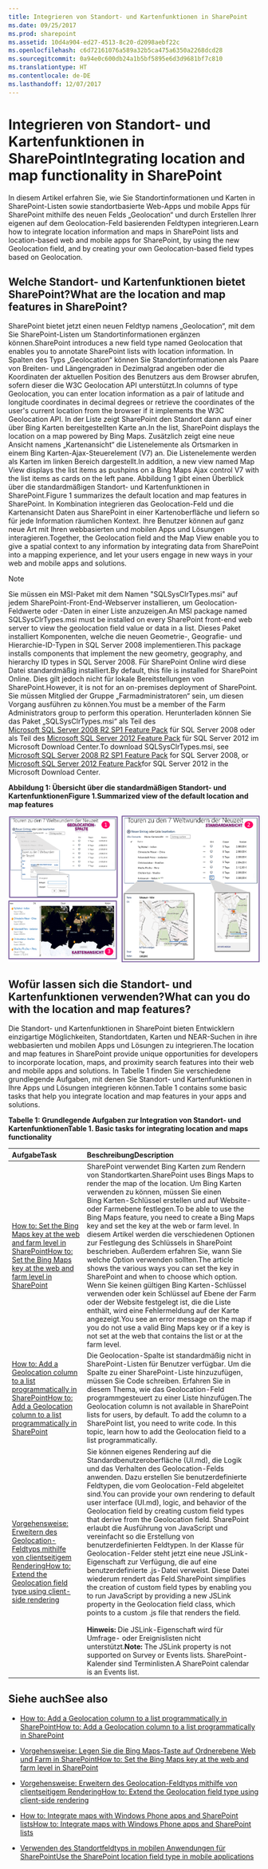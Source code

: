 ```yaml
---
title: Integrieren von Standort- und Kartenfunktionen in SharePoint
ms.date: 09/25/2017
ms.prod: sharepoint
ms.assetid: 10d4a904-ed27-4513-8c20-d2098aebf22c
ms.openlocfilehash: c6d72161076a589a32b5ca475a6350a2268dcd28
ms.sourcegitcommit: 0a94e0c600db24a1b5bf5895e6d3d9681bf7c810
ms.translationtype: HT
ms.contentlocale: de-DE
ms.lasthandoff: 12/07/2017
---
```

# <a name="integrating-location-and-map-functionality-in-sharepoint"></a><span data-ttu-id="d7bc1-102">Integrieren von Standort- und Kartenfunktionen in SharePoint</span><span class="sxs-lookup"><span data-stu-id="d7bc1-102">Integrating location and map functionality in SharePoint</span></span>
<span data-ttu-id="d7bc1-103">In diesem Artikel erfahren Sie, wie Sie Standortinformationen und Karten in SharePoint-Listen sowie standortbasierte Web-Apps und mobile Apps für SharePoint mithilfe des neuen Felds „Geolocation“ und durch Erstellen Ihrer eigenen auf dem Geolocation-Feld basierenden Feldtypen integrieren.</span><span class="sxs-lookup"><span data-stu-id="d7bc1-103">Learn how to integrate location information and maps in SharePoint lists and location-based web and mobile apps for SharePoint, by using the new Geolocation field, and by creating your own Geolocation-based field types based on Geolocation.</span></span>
## <a name="what-are-the-location-and-map-features-in-sharepoint"></a><span data-ttu-id="d7bc1-104">Welche Standort- und Kartenfunktionen bietet SharePoint?</span><span class="sxs-lookup"><span data-stu-id="d7bc1-104">What are the location and map features in SharePoint?</span></span>
<span data-ttu-id="d7bc1-105"><a name="SP15Integrateloc_what"> </a></span><span class="sxs-lookup"><span data-stu-id="d7bc1-105"><a name="SP15Integrateloc_what"> </a></span></span>

<span data-ttu-id="d7bc1-106">SharePoint bietet jetzt einen neuen Feldtyp namens „Geolocation“, mit dem Sie SharePoint-Listen um Standortinformationen ergänzen können.</span><span class="sxs-lookup"><span data-stu-id="d7bc1-106">SharePoint introduces a new field type named Geolocation that enables you to annotate SharePoint lists with location information.</span></span> <span data-ttu-id="d7bc1-107">In Spalten des Typs „Geolocation“ können Sie Standortinformationen als Paare von Breiten- und Längengraden in Dezimalgrad angeben oder die Koordinaten der aktuellen Position des Benutzers aus dem Browser abrufen, sofern dieser die W3C Geolocation API unterstützt.</span><span class="sxs-lookup"><span data-stu-id="d7bc1-107">In columns of type Geolocation, you can enter location information as a pair of latitude and longitude coordinates in decimal degrees or retrieve the coordinates of the user's current location from the browser if it implements the W3C Geolocation API.</span></span> <span data-ttu-id="d7bc1-108">In der Liste zeigt SharePoint den Standort dann auf einer über Bing Karten bereitgestellten Karte an.</span><span class="sxs-lookup"><span data-stu-id="d7bc1-108">In the list, SharePoint displays the location on a map powered by Bing Maps.</span></span> <span data-ttu-id="d7bc1-109">Zusätzlich zeigt eine neue Ansicht namens „Kartenansicht“ die Listenelemente als Ortsmarken in einem Bing Karten-Ajax-Steuerelement (V7) an. Die Listenelemente werden als Karten im linken Bereich dargestellt.</span><span class="sxs-lookup"><span data-stu-id="d7bc1-109">In addition, a new view named Map View displays the list items as pushpins on a Bing Maps Ajax control V7 with the list items as cards on the left pane.</span></span> <span data-ttu-id="d7bc1-110">Abbildung 1 gibt einen Überblick über die standardmäßigen Standort- und Kartenfunktionen in SharePoint.</span><span class="sxs-lookup"><span data-stu-id="d7bc1-110">Figure 1 summarizes the default location and map features in SharePoint.</span></span> <span data-ttu-id="d7bc1-111">In Kombination integrieren das Geolocation-Feld und die Kartenansicht Daten aus SharePoint in einer Kartenoberfläche und liefern so für jede Information räumlichen Kontext. Ihre Benutzer können auf ganz neue Art mit Ihren webbasierten und mobilen Apps und Lösungen interagieren.</span><span class="sxs-lookup"><span data-stu-id="d7bc1-111">Together, the Geolocation field and the Map View enable you to give a spatial context to any information by integrating data from SharePoint into a mapping experience, and let your users engage in new ways in your web and mobile apps and solutions.</span></span>
  
> [!NOTE]
> <span data-ttu-id="d7bc1-112">Sie müssen ein MSI-Paket mit dem Namen "SQLSysClrTypes.msi" auf jedem SharePoint-Front-End-Webserver installieren, um Geolocation-Feldwerte oder -Daten in einer Liste anzuzeigen.</span><span class="sxs-lookup"><span data-stu-id="d7bc1-112">An MSI package named SQLSysClrTypes.msi must be installed on every SharePoint front-end web server to view the geolocation field value or data in a list.</span></span> <span data-ttu-id="d7bc1-113">Dieses Paket installiert Komponenten, welche die neuen Geometrie-, Geografie- und Hierarchie-ID-Typen in SQL Server 2008 implementieren.</span><span class="sxs-lookup"><span data-stu-id="d7bc1-113">This package installs components that implement the new geometry, geography, and hierarchy ID types in SQL Server 2008.</span></span> <span data-ttu-id="d7bc1-114">Für SharePoint Online wird diese Datei standardmäßig installiert.</span><span class="sxs-lookup"><span data-stu-id="d7bc1-114">By default, this file is installed for SharePoint Online.</span></span> <span data-ttu-id="d7bc1-115">Dies gilt jedoch nicht für lokale Bereitstellungen von SharePoint.</span><span class="sxs-lookup"><span data-stu-id="d7bc1-115">However, it is not for an on-premises deployment of SharePoint.</span></span> <span data-ttu-id="d7bc1-116">Sie müssen Mitglied der Gruppe „Farmadministratoren“ sein, um diesen Vorgang ausführen zu können.</span><span class="sxs-lookup"><span data-stu-id="d7bc1-116">You must be a member of the Farm Administrators group to perform this operation.</span></span> <span data-ttu-id="d7bc1-117">Herunterladen können Sie das Paket „SQLSysClrTypes.msi“ als Teil des [Microsoft SQL Server 2008 R2 SP1 Feature Pack](http://www.microsoft.com/en-us/download/details.aspx?id=26728) für SQL Server 2008 oder als Teil des [Microsoft SQL Server 2012 Feature Pack](http://www.microsoft.com/en-us/download/details.aspx?id=29065) für SQL Server 2012 im Microsoft Download Center.</span><span class="sxs-lookup"><span data-stu-id="d7bc1-117">To download SQLSysClrTypes.msi, see  [Microsoft SQL Server 2008 R2 SP1 Feature Pack](http://www.microsoft.com/en-us/download/details.aspx?id=26728) for SQL Server 2008, or [Microsoft SQL Server 2012 Feature Pack](http://www.microsoft.com/en-us/download/details.aspx?id=29065)for SQL Server 2012 in the Microsoft Download Center.</span></span> 
  
    
    


<span data-ttu-id="d7bc1-118">**Abbildung 1: Übersicht über die standardmäßigen Standort- und Kartenfunktionen**</span><span class="sxs-lookup"><span data-stu-id="d7bc1-118">**Figure 1.Summarized view of the default location and map features**</span></span>

  
    
    

  
    
    
![Standardmäßige Standort- und Kartenfunktionen](../images/SP15Con_HowToAddGeolocationColumn_fig.png)
  
    
    

  
    
    

  
    
    

## <a name="what-can-you-do-with-the-location-and-map-features"></a><span data-ttu-id="d7bc1-120">Wofür lassen sich die Standort- und Kartenfunktionen verwenden?</span><span class="sxs-lookup"><span data-stu-id="d7bc1-120">What can you do with the location and map features?</span></span>
<span data-ttu-id="d7bc1-121"><a name="SP15Integrateloc_do"> </a></span><span class="sxs-lookup"><span data-stu-id="d7bc1-121"><a name="SP15Integrateloc_do"> </a></span></span>

<span data-ttu-id="d7bc1-122">Die Standort- und Kartenfunktionen in SharePoint bieten Entwicklern einzigartige Möglichkeiten, Standortdaten, Karten und NEAR-Suchen in ihre webbasierten und mobilen Apps und Lösungen zu integrieren.</span><span class="sxs-lookup"><span data-stu-id="d7bc1-122">The location and map features in SharePoint provide unique opportunities for developers to incorporate location, maps, and proximity search features into their web and mobile apps and solutions.</span></span> <span data-ttu-id="d7bc1-123">In Tabelle 1 finden Sie verschiedene grundlegende Aufgaben, mit denen Sie Standort- und Kartenfunktionen in Ihre Apps und Lösungen integrieren können.</span><span class="sxs-lookup"><span data-stu-id="d7bc1-123">Table 1 contains some basic tasks that help you integrate location and map features in your apps and solutions.</span></span>
  
    
    

<span data-ttu-id="d7bc1-124">**Tabelle 1: Grundlegende Aufgaben zur Integration von Standort- und Kartenfunktionen**</span><span class="sxs-lookup"><span data-stu-id="d7bc1-124">**Table 1. Basic tasks for integrating location and maps functionality**</span></span>


|<span data-ttu-id="d7bc1-125">**Aufgabe**</span><span class="sxs-lookup"><span data-stu-id="d7bc1-125">**Task**</span></span>|<span data-ttu-id="d7bc1-126">**Beschreibung**</span><span class="sxs-lookup"><span data-stu-id="d7bc1-126">**Description**</span></span>|
|:-----|:-----|
| [<span data-ttu-id="d7bc1-127">How to: Set the Bing Maps key at the web and farm level in SharePoint</span><span class="sxs-lookup"><span data-stu-id="d7bc1-127">How to: Set the Bing Maps key at the web and farm level in SharePoint</span></span>](how-to-set-the-bing-maps-key-at-the-web-and-farm-level-in-sharepoint.md) <br/> |<span data-ttu-id="d7bc1-128">SharePoint verwendet Bing Karten zum Rendern von Standortkarten.</span><span class="sxs-lookup"><span data-stu-id="d7bc1-128">SharePoint uses Bings Maps to render the map of the location.</span></span> <span data-ttu-id="d7bc1-129">Um Bing Karten verwenden zu können, müssen Sie einen Bing Karten-Schlüssel erstellen und auf Website- oder Farmebene festlegen.</span><span class="sxs-lookup"><span data-stu-id="d7bc1-129">To be able to use the Bing Maps feature, you need to create a Bing Maps key and set the key at the web or farm level.</span></span> <span data-ttu-id="d7bc1-130">In diesem Artikel werden die verschiedenen Optionen zur Festlegung des Schlüssels in SharePoint beschrieben. Außerdem erfahren Sie, wann Sie welche Option verwenden sollten.</span><span class="sxs-lookup"><span data-stu-id="d7bc1-130">The article shows the various ways you can set the key in SharePoint and when to choose which option.</span></span> <span data-ttu-id="d7bc1-131">Wenn Sie keinen gültigen Bing Karten-Schlüssel verwenden oder kein Schlüssel auf Ebene der Farm oder der Website festgelegt ist, die die Liste enthält, wird eine Fehlermeldung auf der Karte angezeigt.</span><span class="sxs-lookup"><span data-stu-id="d7bc1-131">You see an error message on the map if you do not use a valid Bing Maps key or if a key is not set at the web that contains the list or at the farm level.</span></span>  <br/> |
| [<span data-ttu-id="d7bc1-132">How to: Add a Geolocation column to a list programmatically in SharePoint</span><span class="sxs-lookup"><span data-stu-id="d7bc1-132">How to: Add a Geolocation column to a list programmatically in SharePoint</span></span>](how-to-add-a-geolocation-column-to-a-list-programmatically-in-sharepoint.md) <br/> |<span data-ttu-id="d7bc1-p105">Die Geolocation-Spalte ist standardmäßig nicht in SharePoint-Listen für Benutzer verfügbar. Um die Spalte zu einer SharePoint-Liste hinzuzufügen, müssen Sie Code schreiben. Erfahren Sie in diesem Thema, wie das Geolocation-Feld programmgesteuert zu einer Liste hinzufügen.</span><span class="sxs-lookup"><span data-stu-id="d7bc1-p105">The Geolocation column is not available in SharePoint lists for users, by default. To add the column to a SharePoint list, you need to write code. In this topic, learn how to add the Geolocation field to a list programmatically.</span></span>  <br/> |
| [<span data-ttu-id="d7bc1-136">Vorgehensweise: Erweitern des Geolocation-Feldtyps mithilfe von clientseitigem Rendering</span><span class="sxs-lookup"><span data-stu-id="d7bc1-136">How to: Extend the Geolocation field type using client-side rendering</span></span>](how-to-extend-the-geolocation-field-type-using-client-side-rendering.md) <br/> |<span data-ttu-id="d7bc1-137">Sie können eigenes Rendering auf die Standardbenutzeroberfläche (UI.md), die Logik und das Verhalten des Geolocation-Felds anwenden. Dazu erstellen Sie benutzerdefinierte Feldtypen, die vom Geolocation-Feld abgeleitet sind.</span><span class="sxs-lookup"><span data-stu-id="d7bc1-137">You can provide your own rendering to default user interface (UI.md), logic, and behavior of the Geolocation field by creating custom field types that derive from the Geolocation field.</span></span> <span data-ttu-id="d7bc1-138">SharePoint erlaubt die Ausführung von JavaScript und vereinfacht so die Erstellung von benutzerdefinierten Feldtypen. In der Klasse für Geolocation-Felder steht jetzt eine neue JSLink-Eigenschaft zur Verfügung, die auf eine benutzerdefinierte .js-Datei verweist. Diese Datei wiederum rendert das Feld.</span><span class="sxs-lookup"><span data-stu-id="d7bc1-138">SharePoint simplifies the creation of custom field types by enabling you to run JavaScript by providing a new JSLink property in the Geolocation field class, which points to a custom .js file that renders the field.</span></span>  <br/><br/> <span data-ttu-id="d7bc1-139">**Hinweis:** Die JSLink-Eigenschaft wird für Umfrage- oder Ereignislisten nicht unterstützt.</span><span class="sxs-lookup"><span data-stu-id="d7bc1-139">**Note:** The JSLink property is not supported on Survey or Events lists.</span></span> <span data-ttu-id="d7bc1-140">SharePoint-Kalender sind Terminlisten.</span><span class="sxs-lookup"><span data-stu-id="d7bc1-140">A SharePoint calendar is an Events list.</span></span>           |
   

## <a name="see-also"></a><span data-ttu-id="d7bc1-141">Siehe auch</span><span class="sxs-lookup"><span data-stu-id="d7bc1-141">See also</span></span>
<span data-ttu-id="d7bc1-142"><a name="SP15Integrateloc_addlresources"> </a></span><span class="sxs-lookup"><span data-stu-id="d7bc1-142"><a name="SP15Integrateloc_addlresources"> </a></span></span>


-  [<span data-ttu-id="d7bc1-143">How to: Add a Geolocation column to a list programmatically in SharePoint</span><span class="sxs-lookup"><span data-stu-id="d7bc1-143">How to: Add a Geolocation column to a list programmatically in SharePoint</span></span>](how-to-add-a-geolocation-column-to-a-list-programmatically-in-sharepoint.md)
    
  
-  [<span data-ttu-id="d7bc1-144">Vorgehensweise: Legen Sie die Bing Maps-Taste auf Ordnerebene Web und Farm in SharePoint</span><span class="sxs-lookup"><span data-stu-id="d7bc1-144">How to: Set the Bing Maps key at the web and farm level in SharePoint</span></span>](how-to-set-the-bing-maps-key-at-the-web-and-farm-level-in-sharepoint.md)
    
  
-  [<span data-ttu-id="d7bc1-145">Vorgehensweise: Erweitern des Geolocation-Feldtyps mithilfe von clientseitigem Rendering</span><span class="sxs-lookup"><span data-stu-id="d7bc1-145">How to: Extend the Geolocation field type using client-side rendering</span></span>](how-to-extend-the-geolocation-field-type-using-client-side-rendering.md)
    
  
-  [<span data-ttu-id="d7bc1-146">How to: Integrate maps with Windows Phone apps and SharePoint lists</span><span class="sxs-lookup"><span data-stu-id="d7bc1-146">How to: Integrate maps with Windows Phone apps and SharePoint lists</span></span>](how-to-integrate-maps-with-windows-phone-apps-and-sharepoint-lists.md)
    
  
-  [<span data-ttu-id="d7bc1-147">Verwenden des Standortfeldtyps in mobilen Anwendungen für SharePoint</span><span class="sxs-lookup"><span data-stu-id="d7bc1-147">Use the SharePoint location field type in mobile applications</span></span>](http://technet.microsoft.com/de-DE/library/fp161355%28v=office.15%29.aspx)
    
  
